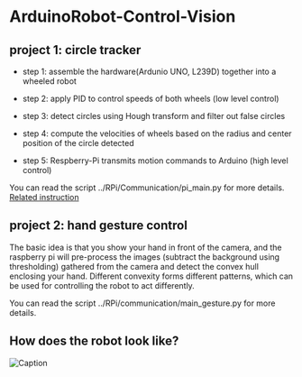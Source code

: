 # ArduinoRobot-Control-Vision

## project 1: circle tracker

- step 1: assemble the hardware(Ardunio UNO, L239D) together into a wheeled robot

- step 2: apply PID to control speeds of both wheels (low level control)

- step 3: detect circles using Hough transform and filter out false circles

- step 4: compute the velocities of wheels based on the radius and center position of the circle detected

- step 5: Respberry-Pi transmits motion commands to Arduino (high level control)

You can read the script ../RPi/Communication/pi_main.py for more details. [Related instruction](https://vladimirli.gitbooks.io/el2222/content/) 


## project 2: hand gesture control

The basic idea is that you show your hand in front of the camera, and the raspberry pi will pre-process the images (subtract the background using thresholding) gathered from the camera and detect the convex hull enclosing your hand. Different convexity forms different patterns, which can be used for controlling the robot to act differently.

You can read the script ../RPi/communication/main_gesture.py for more details.


## How does the robot look like?

![Caption](https://github.com/txzhao/ArduinoRobot-Control-Vision/blob/master/pic/how_it_looks.jpeg)

